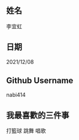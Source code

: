 姓名
----
李宜虹


日期
----
2021/12/08

Github Username
---------------
nabi414


我最喜歡的三件事
---------------
打籃球 跳舞 唱歌
